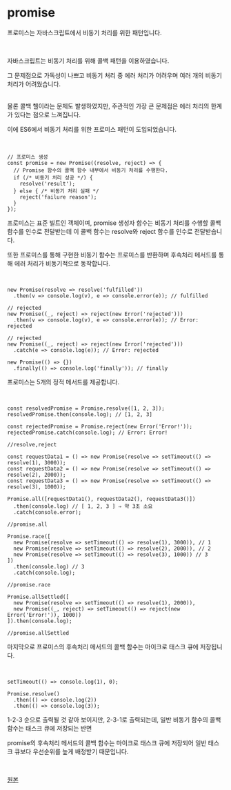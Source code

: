 # promise

프로미스는 자바스크립트에서 비동기 처리를 위한 패턴입니다.

<br>

자바스크립트는 비동기 처리를 위해 콜백 패턴을 이용하였습니다.

그 문제점으로 가독성이 나쁘고 비동기 처리 중 에러 처리가 어려우며 여러 개의 비동기 처리가 어려웠습니다.

<br>
물론 콜백 헬이라는 문제도 발생하였지만, 주관적인 가장 큰 문제점은 에러 처리의 한계가 있다는 점으로 느껴집니다.

이에 ES6에서 비동기 처리를 위한 프로미스 패턴이 도입되었습니다.

 <br>

```
// 프로미스 생성
const promise = new Promise((resolve, reject) => {
  // Promise 함수의 콜백 함수 내부에서 비동기 처리를 수행한다.
  if (/* 비동기 처리 성공 */) {
    resolve('result');
  } else { /* 비동기 처리 실패 */
    reject('failure reason');
  }
});
```

프로미스는 표준 빌트인 객체이며, promise 생성자 함수는 비동기 처리를 수행할 콜백 함수를 인수로 전달받는데 이 콜백 함수는 resolve와 reject 함수를 인수로 전달받습니다.

또한 프로미스를 통해 구현한 비동기 함수는 프로미스를 반환하며 후속처리 메서드를 통해 에러 처리가 비동기적으로 동작합니다.

 <br>

```
new Promise(resolve => resolve('fulfilled'))
  .then(v => console.log(v), e => console.error(e)); // fulfilled

// rejected
new Promise((_, reject) => reject(new Error('rejected')))
  .then(v => console.log(v), e => console.error(e)); // Error: rejected
  
// rejected
new Promise((_, reject) => reject(new Error('rejected')))
  .catch(e => console.log(e)); // Error: rejected
  
new Promise(() => {})
  .finally(() => console.log('finally')); // finally
```

프로미스는 5개의 정적 메서드를 제공합니다.

 <br>

```
const resolvedPromise = Promise.resolve([1, 2, 3]);
resolvedPromise.then(console.log); // [1, 2, 3]

const rejectedPromise = Promise.reject(new Error('Error!'));
rejectedPromise.catch(console.log); // Error: Error!

//resolve,reject

const requestData1 = () => new Promise(resolve => setTimeout(() => resolve(1), 3000));
const requestData2 = () => new Promise(resolve => setTimeout(() => resolve(2), 2000));
const requestData3 = () => new Promise(resolve => setTimeout(() => resolve(3), 1000));

Promise.all([requestData1(), requestData2(), requestData3()])
  .then(console.log) // [ 1, 2, 3 ] ⇒ 약 3초 소요
  .catch(console.error);
  
//promise.all

Promise.race([
  new Promise(resolve => setTimeout(() => resolve(1), 3000)), // 1
  new Promise(resolve => setTimeout(() => resolve(2), 2000)), // 2
  new Promise(resolve => setTimeout(() => resolve(3), 1000)) // 3
])
  .then(console.log) // 3
  .catch(console.log);
  
//promise.race

Promise.allSettled([
  new Promise(resolve => setTimeout(() => resolve(1), 2000)),
  new Promise((_, reject) => setTimeout(() => reject(new Error('Error!')), 1000))
]).then(console.log);

//promise.allSettled
```

마지막으로 프로미스의 후속처리 메서드의 콜백 함수는 마이크로 태스크 큐에 저장됩니다.

 <br>

```
setTimeout(() => console.log(1), 0);

Promise.resolve()
  .then(() => console.log(2))
  .then(() => console.log(3));
```

1-2-3 순으로 출력될 것 같아 보이지만, 2-3-1로 출력되는데, 일반 비동기 함수의 콜백 함수는 태스크 큐에 저장되는 반면

promise의 후속처리 메서드의 콜백 함수는 마이크로 태스크 큐에 저장되어 일반 태스크 큐보다 우선순위를 높게 배정받기 때문입니다.

<br>

[원본](https://hbsowo58.tistory.com/399?category=786659)